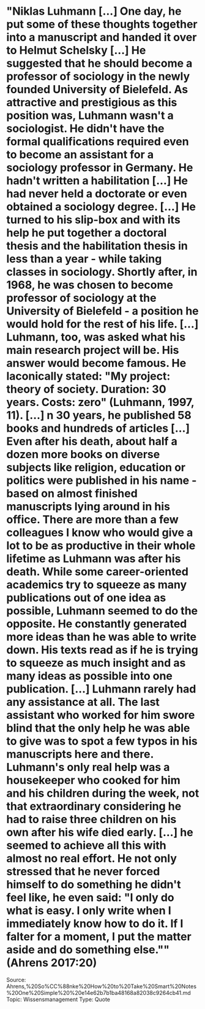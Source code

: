 # "Niklas Luhmann […] One day, he put some of these thoughts together into a manuscript and handed it over to Helmut Schelsky […] He suggested that he should become a professor of sociology in the newly founded University of Bielefeld. As attractive and prestigious as this position was, Luhmann wasn't a sociologist. He didn't have the formal qualifications required even to become an assistant for a sociology professor in Germany. He hadn't written a habilitation […] He had never held a doctorate or even obtained a sociology degree. […] He turned to his slip-box and with its help he put together a doctoral thesis and the habilitation thesis in less than a year - while taking classes in sociology. Shortly after, in 1968, he was chosen to become professor of sociology at the University of Bielefeld - a position he would hold for the rest of his life. […] Luhmann, too, was asked what his main research project will be. His answer would become famous. He laconically stated: "My project: theory of society. Duration: 30 years. Costs: zero" (Luhmann, 1997, 11). […] n 30 years, he published 58 books and hundreds of articles […] Even after his death, about half a dozen more books on diverse subjects like religion, education or politics were published in his name - based on almost finished manuscripts lying around in his office. There are more than a few colleagues I know who would give a lot to be as productive in their whole lifetime as Luhmann was after his death. While some career-oriented academics try to squeeze as many publications out of one idea as possible, Luhmann seemed to do the opposite. He constantly generated more ideas than he was able to write down. His texts read as if he is trying to squeeze as much insight and as many ideas as possible into one publication. […] Luhmann rarely had any assistance at all. The last assistant who worked for him swore blind that the only help he was able to give was to spot a few typos in his manuscripts here and there. Luhmann's only real help was a housekeeper who cooked for him and his children during the week, not that extraordinary considering he had to raise three children on his own after his wife died early. […] he seemed to achieve all this with almost no real effort. He not only stressed that he never forced himself to do something he didn't feel like, he even said: "I only do what is easy. I only write when I immediately know how to do it. If I falter for a moment, I put the matter aside and do something else."" (Ahrens 2017:20)

Source: Ahrens,%20So%CC%88nke%20How%20to%20Take%20Smart%20Notes%20One%20Simple%20%20e14e62b7b1ba48168a82038c9264cb41.md
Topic: Wissensmanagement
Type: Quote